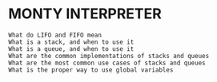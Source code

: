 # MONTY INTERPRETER

    What do LIFO and FIFO mean
    What is a stack, and when to use it
    What is a queue, and when to use it
    What are the common implementations of stacks and queues
    What are the most common use cases of stacks and queues
    What is the proper way to use global variables

